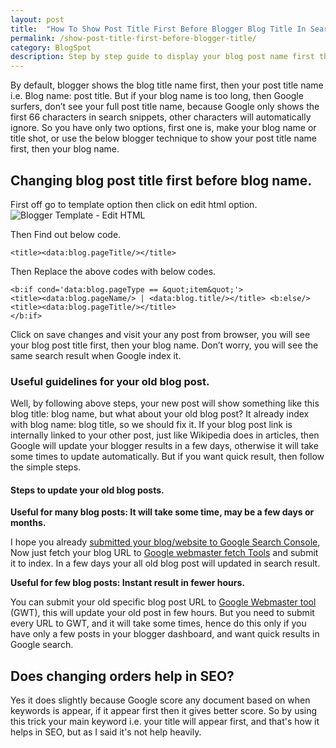 ```yaml
---
layout: post
title:  "How To Show Post Title First Before Blogger Blog Title In Search Results?"
permalink: /show-post-title-first-before-blogger-title/
category: BlogSpot
description: Step by step guide to display your blog post name first then your blogger blog name into search results.
---
```

By default, blogger shows the blog title name first, then your post title name i.e. Blog name: post title. But if your blog name is too long, then Google surfers, don’t see your full post title name, because Google only shows the first 66 characters in search snippets, other characters will automatically ignore. So you have only two options, first one is, make your blog name or title shot, or use the below blogger technique to show your post title name first, then your blog name.

## Changing blog post title first before blog name. ##

First off go to template option then click on edit html option.<img class="img-responsive" alt="Blogger Template - Edit HTML" src="https://cdn.arjunsinh.com/blogspot/blogger-template-edit-html.png" title="Blogger Template - Edit HTML" />

Then Find out below code.

    <title><data:blog.pageTitle/></title>

Then Replace the above codes with below codes.

    <b:if cond='data:blog.pageType == &quot;item&quot;'>
    <title><data:blog.pageName/> | <data:blog.title/></title> <b:else/>
    <title><data:blog.pageTitle/></title>
    </b:if>

Click on save changes and visit your any post from browser, you will see your blog post title first, then your blog name. Don’t worry, you will see the same search result when Google index it.

### Useful guidelines for your old blog post. ###
Well, by following above steps, your new post will show something like this blog title: blog name, but what about your old blog post? It already index with blog name: blog title, so we should fix it. If your blog post link is internally linked to your other post, just like Wikipedia does in articles, then Google will update your blogger results in a few days, otherwise it will take some times to update automatically. But if you want quick result, then follow the simple steps.

#### Steps to update your old blog posts. ####

**Useful for many blog posts: It will take some time, may be a few days or months.**

I hope you already [submitted your blog/website to Google Search Console](/add-website-to-google-search-console/), Now just fetch your blog URL to <a href="https://www.google.com/webmasters/tools/googlebot-fetch" rel="nofollow" target="_blank">Google webmaster fetch Tools</a> and submit it to index. In a few days your all old blog post will updated in search result.

**Useful for few blog posts: Instant result in fewer hours.**

You can submit your old specific blog post URL to <a href="https://www.google.com/webmasters/tools/submit-url" rel="nofollow" target="_blank">Google Webmaster tool</a> (GWT), this will update your old post in few hours. But you need to submit every URL to GWT, and it will take some times, hence do this only if you have only a few posts in your blogger dashboard, and want quick results in Google search.

## Does changing orders help in SEO? ##

Yes it does slightly because Google score any document based on when keywords is  appear, if it appear first then it gives better score. So by using this trick your main keyword i.e. your title will appear first, and that's how it helps in SEO, but as I said it's not help heavily. 
